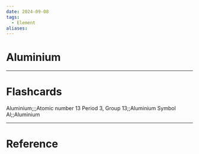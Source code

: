 ```yaml
---
date: 2024-09-08
tags:
  - Element
aliases:
---
```

# Aluminium



---
# Flashcards
Aluminium;;;Atomic number 13
Period 3, Group 13;;Aluminium
Symbol Al;;Aluminium


---
# Reference
